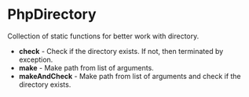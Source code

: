 PhpDirectory
============

Collection of static functions for better work with directory.

* __check__ - Check if the directory exists. If not, then terminated by exception.
* __make__ - Make path from list of arguments.
* __makeAndCheck__ - Make path from list of arguments and check if the directory exists.
